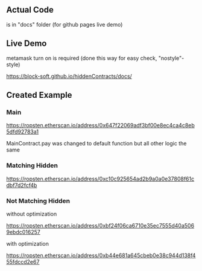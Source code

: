 ## Actual Code

is in "docs" folder (for github pages live demo)

## Live Demo

metamask turn on is required (done this way for easy check, "nostyle"-style)

https://block-soft.github.io/hiddenContracts/docs/

## Created Example

### Main

https://ropsten.etherscan.io/address/0x647f22069adf3bf00e8ec4ca4c8eb5dfd92783a1

MainContract.pay was changed to default function but all other logic the same

### Matching Hidden

https://ropsten.etherscan.io/address/0xc10c925654ad2b9a0a0e37808f61cdbf7d2fcf4b

### Not Matching Hidden

without optimization

https://ropsten.etherscan.io/address/0xbf24f06ca6710e35ec7555d40a5069ebdc016257

with optimization

https://ropsten.etherscan.io/address/0xb44e681a645cbeb0e38c944d138f455fdccd2e67
